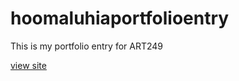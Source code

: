 # hoomaluhiaportfolioentry
This is my portfolio entry for ART249

[view site](https://christelsm.github.io/hoomaluhiaportfolioentry/)